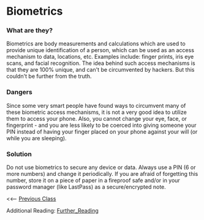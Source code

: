 # Biometrics 

### What are they?
Biometrics are body measurements and calculations which are used to provide unique identification of a person, which can be used as an access mechanism to data, locations, etc.  Examples include: finger prints, iris eye scans, and facial recognition.  The idea behind such access mechanisms is that they are 100% unique, and can't be circumvented by hackers.  But this couldn't be further from the truth.

### Dangers 
Since some very smart people have found ways to circumvent many of these biometric access mechanisms, it is not a very good idea to utilize them to access your phone.  Also, you cannot change your eye, face, or fingerprint - and you are less likely to be coerced into giving someone your PIN instead of having your finger placed on your phone against your will (or while you are sleeping).

### Solution
Do not use biometrics to secure any device or data.  Always use a PIN (6 or more numbers) and change it periodically.  If you are afraid of forgetting this number, store it on a piece of paper in a fireproof safe and/or in your password manager (like LastPass) as a secure/encrypted note.

<<-- [Previous Class](../Class9/README.md) 

Additional Reading:
[Further_Reading](Further_reading.md)
